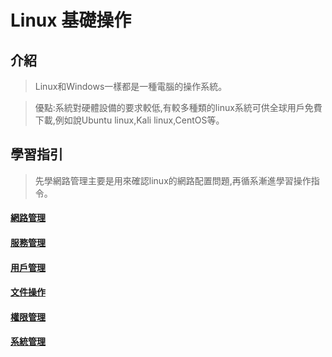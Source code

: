 # Linux 基礎操作
## 介紹
> Linux和Windows一樣都是一種電腦的操作系統。

> 優點:系統對硬體設備的要求較低,有較多種類的linux系統可供全球用戶免費下載,例如說Ubuntu linux,Kali linux,CentOS等。
## 學習指引
> 先學網路管理主要是用來確認linux的網路配置問題,再循系漸進學習操作指令。
#### [網路管理](https://github.com/shawnhuang125/Operation_System/blob/main/linux/linux_network.md)
#### [服務管理](https://github.com/shawnhuang125/Operation_System/blob/main/linux_service.md)
#### [用戶管理](https://github.com/shawnhuang125/Operation_System/blob/main/linux_user.md)
#### [文件操作](https://github.com/shawnhuang125/Operation_System/blob/main/linux_document.md)
#### [權限管理](https://github.com/shawnhuang125/Operation_System/blob/main/linux_accessibility.md)
#### [系統管理](https://github.com/shawnhuang125/Operation_System/blob/main/linux_system.md)
